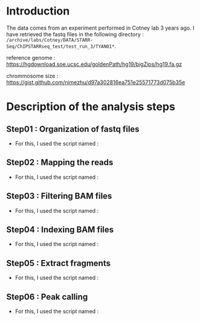# Introduction

The data comes from an experiment performed in Cotney lab 3 years ago. I have retrieved the fastq files in the following directory : `/archive/labs/Cotney/DATA/STARR-Seq/ChIPSTARRseq_test/test_run_3/TYAN01*`.

reference genome : https://hgdownload.soe.ucsc.edu/goldenPath/hg19/bigZips/hg19.fa.gz

chrommosome size : https://gist.github.com/nimezhu/d97a302816ea751e25571773d075b35e

# Description of the analysis steps

## Step01 : Organization of fastq files
* For this, I used the script named :

## Step02 : Mapping the reads
* For this, I used the script named :

## Step03 : Filtering BAM files
* For this, I used the script named :

## Step04 : Indexing BAM files
* For this, I used the script named :

## Step05 : Extract fragments
* For this, I used the script named :

## Step06 : Peak calling
* For this, I used the script named :
